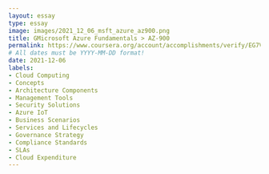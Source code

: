 ```yaml
---
layout: essay
type: essay
image: images/2021_12_06_msft_azure_az900.png
title: GMicrosoft Azure Fundamentals > AZ-900
permalink: https://www.coursera.org/account/accomplishments/verify/EG7VVANQTH4W
# All dates must be YYYY-MM-DD format!
date: 2021-12-06
labels:
- Cloud Computing
- Concepts
- Architecture Components
- Management Tools
- Security Solutions
- Azure IoT
- Business Scenarios
- Services and Lifecycles
- Governance Strategy
- Compliance Standards
- SLAs
- Cloud Expenditure
---
```

